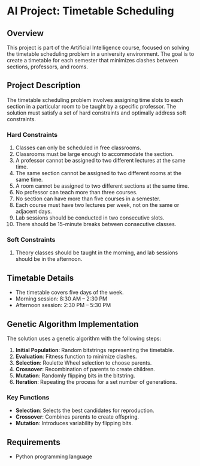 # AI Project: Timetable Scheduling

## Overview

This project is part of the Artificial Intelligence course, focused on solving the timetable scheduling problem in a university environment. The goal is to create a timetable for each semester that minimizes clashes between sections, professors, and rooms.

## Project Description

The timetable scheduling problem involves assigning time slots to each section in a particular room to be taught by a specific professor. The solution must satisfy a set of hard constraints and optimally address soft constraints.

### Hard Constraints

1. Classes can only be scheduled in free classrooms.
2. Classrooms must be large enough to accommodate the section.
3. A professor cannot be assigned to two different lectures at the same time.
4. The same section cannot be assigned to two different rooms at the same time.
5. A room cannot be assigned to two different sections at the same time.
6. No professor can teach more than three courses.
7. No section can have more than five courses in a semester.
8. Each course must have two lectures per week, not on the same or adjacent days.
9. Lab sessions should be conducted in two consecutive slots.
10. There should be 15-minute breaks between consecutive classes.

### Soft Constraints

1. Theory classes should be taught in the morning, and lab sessions should be in the afternoon.

## Timetable Details

- The timetable covers five days of the week.
- Morning session: 8:30 AM – 2:30 PM
- Afternoon session: 2:30 PM – 5:30 PM

## Genetic Algorithm Implementation

The solution uses a genetic algorithm with the following steps:

1. **Initial Population**: Random bitstrings representing the timetable.
2. **Evaluation**: Fitness function to minimize clashes.
3. **Selection**: Roulette Wheel selection to choose parents.
4. **Crossover**: Recombination of parents to create children.
5. **Mutation**: Randomly flipping bits in the bitstring.
6. **Iteration**: Repeating the process for a set number of generations.

### Key Functions

- **Selection**: Selects the best candidates for reproduction.
- **Crossover**: Combines parents to create offspring.
- **Mutation**: Introduces variability by flipping bits.

## Requirements

- Python programming language

